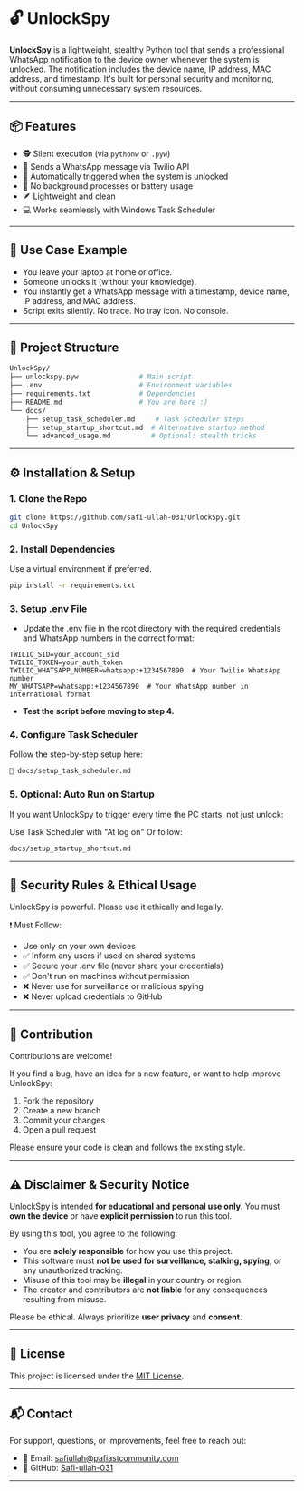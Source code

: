 # 🔓 UnlockSpy

**UnlockSpy** is a lightweight, stealthy Python tool that sends a professional WhatsApp notification to the device owner whenever the system is unlocked. The notification includes the device name, IP address, MAC address, and timestamp. It's built for personal security and monitoring, without consuming unnecessary system resources.

---

## 📦 Features

- 🕵️ Silent execution (via `pythonw` or `.pyw`)
- 💬 Sends a WhatsApp message via Twilio API
- 🚀 Automatically triggered when the system is unlocked
- 🧠 No background processes or battery usage
- 🪶 Lightweight and clean
- 💻 Works seamlessly with Windows Task Scheduler

---

## 🧪 Use Case Example

- You leave your laptop at home or office.
- Someone unlocks it (without your knowledge).
- You instantly get a WhatsApp message with a timestamp, device name, IP address, and MAC address.
- Script exits silently. No trace. No tray icon. No console.

---

## 📁 Project Structure

```bash
UnlockSpy/
├── unlockspy.pyw               # Main script
├── .env                        # Environment variables
├── requirements.txt            # Dependencies
├── README.md                   # You are here :)
└── docs/
    ├── setup_task_scheduler.md     # Task Scheduler steps
    ├── setup_startup_shortcut.md  # Alternative startup method
    └── advanced_usage.md          # Optional: stealth tricks
```

---

## ⚙️ Installation & Setup

### 1. Clone the Repo

```bash
git clone https://github.com/safi-ullah-031/UnlockSpy.git
cd UnlockSpy
```

### 2. Install Dependencies
Use a virtual environment if preferred.

```bash
pip install -r requirements.txt
```

### 3. Setup .env File
- Update the .env file in the root directory with the required credentials and WhatsApp numbers in the correct format:

```
TWILIO_SID=your_account_sid
TWILIO_TOKEN=your_auth_token
TWILIO_WHATSAPP_NUMBER=whatsapp:+1234567890  # Your Twilio WhatsApp number
MY_WHATSAPP=whatsapp:+1234567890  # Your WhatsApp number in international format
```
- **Test the script before moving to step 4.**

### 4. Configure Task Scheduler
Follow the step-by-step setup here:
```bash
📄 docs/setup_task_scheduler.md
```

### 5. Optional: Auto Run on Startup
If you want UnlockSpy to trigger every time the PC starts, not just unlock:

Use Task Scheduler with "At log on"
Or follow: 
```bash 
docs/setup_startup_shortcut.md
```

---

## 🔐 Security Rules & Ethical Usage
UnlockSpy is powerful. Please use it ethically and legally.

❗ Must Follow:
- Use only on your own devices
- ✅ Inform any users if used on shared systems
- ✅ Secure your .env file (never share your credentials)
- ✅ Don't run on machines without permission
- ❌ Never use for surveillance or malicious spying
- ❌ Never upload credentials to GitHub

---

## 🤝 Contribution

Contributions are welcome!

If you find a bug, have an idea for a new feature, or want to help improve UnlockSpy:

1. Fork the repository  
2. Create a new branch  
3. Commit your changes  
4. Open a pull request

Please ensure your code is clean and follows the existing style.

---

## ⚠️ Disclaimer & Security Notice

UnlockSpy is intended **for educational and personal use only**. You must **own the device** or have **explicit permission** to run this tool.

By using this tool, you agree to the following:

- You are **solely responsible** for how you use this project.
- This software must **not be used for surveillance, stalking, spying**, or any unauthorized tracking.
- Misuse of this tool may be **illegal** in your country or region.
- The creator and contributors are **not liable** for any consequences resulting from misuse.

Please be ethical. Always prioritize **user privacy** and **consent**.

---

## 📝 License

This project is licensed under the [MIT License](LICENSE).

---

## 📬 Contact

For support, questions, or improvements, feel free to reach out:

- 📧 Email: safiullah@pafiastcommunity.com
- 🐙 GitHub: [Safi-ullah-031](https://github.com/safi-ullah-031)  
---


